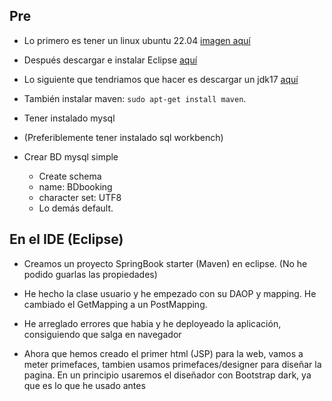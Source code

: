 ## Pre

- Lo primero es tener un linux ubuntu 22.04 [imagen aquí](https://ubuntu.com/download/desktop)

- Después descargar e instalar Eclipse [aquí](https://www.eclipse.org/downloads/)

- Lo siguiente que tendriamos que hacer es descargar un jdk17 [aquí](https://download.oracle.com/java/17/latest/jdk-17_linux-aarch64_bin.tar.gz)

- También instalar maven: `sudo apt-get install maven`.

- Tener instalado mysql

- (Preferiblemente tener instalado sql workbench) 

- Crear BD mysql simple
  - Create schema
  - name: BDbooking
  - character set: UTF8
  - Lo demás default.

## En el IDE (Eclipse)

- Creamos un proyecto SpringBook starter (Maven) en eclipse. (No he podido guarlas las propiedades)

- He hecho la clase usuario y he empezado con su DAOP y mapping. He cambiado el GetMapping a un PostMapping.

- He arreglado errores que habia y he deployeado la aplicación, consiguiendo que salga en navegador

- Ahora que hemos creado el primer html (JSP) para la web, vamos a meter primefaces, tambien usamos primefaces/designer para diseñar la pagina. En un principio usaremos el diseñador con Bootstrap dark, ya que es lo que he usado antes
  
